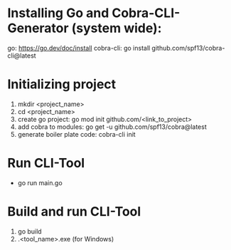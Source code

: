 # Installing Go and Cobra-CLI-Generator (system wide):

go: https://go.dev/doc/install
cobra-cli: go install github.com/spf13/cobra-cli@latest

# Initializing project

1. mkdir <project_name>
2. cd <project_name>
3. create go project: go mod init github.com/<link_to_project>
4. add cobra to modules: go get -u github.com/spf13/cobra@latest
5. generate boiler plate code: cobra-cli init

# Run CLI-Tool

- go run main.go

# Build and run CLI-Tool

1. go build
2. .\<tool_name>.exe (for Windows)
